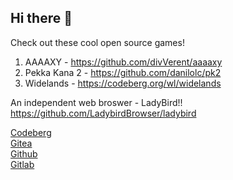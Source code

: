 ## Hi there 👋

Check out these cool open source games!

1. AAAAXY - https://github.com/divVerent/aaaaxy
2. Pekka Kana 2 - https://github.com/danilolc/pk2
3. Widelands - https://codeberg.org/wl/widelands

An independent web broswer - LadyBird!!
https://github.com/LadybirdBrowser/ladybird

[Codeberg](https://codeberg.org/Zenoctate)  
[Gitea](https://gitea.com/Zenoctate)  
[Github](https://github.com/Zenoctate)  
[Gitlab](https://gitlab.com/Zenoctate)
